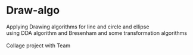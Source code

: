 # Draw-algo
Applying Drawing algorithms for line and circle and ellipse
<br>using DDA algorithm and Bresenham and some transformation algorithms
<br><br>Collage project with Team
